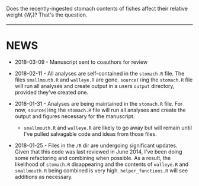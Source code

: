 Does the recently-ingested stomach contents of fishes affect their relative weight (*W<sub>r</sub>*)? That's the question.

*** 

# NEWS

* 2018-03-09 - Manuscript sent to coauthors for review

* 2018-02-11 - All analyses are self-contained in the `stomach.R` file. The files `smallmouth.R` and `walleye.R` are gone. `source()`ing the `stomach.R` file will run all analyses and create output in a users `output` directory, provided they've created one.

* 2018-01-31 - Analyses are being maintained in the `stomach.R` file. For now, `source()`ing the `stomach.R` file will run all analyses and create the output and figures necessary for the manuscript. 
  * `smallmouth.R` and `walleye.R` are likely to go away but will remain until I've pulled salvagable code and ideas from those files.

* 2018-01-25 - Files in the `/R` dir are undergoing significant updates. Given that this code was last reviewed in June 2014, I've been doing some refactoring and combining when possible. As a result, the likelihood of `stomach.R` disappearing and the contents of `walleye.R` and `smallmouth.R` being combined is very high. `helper_functions.R` will see additions as necessary.